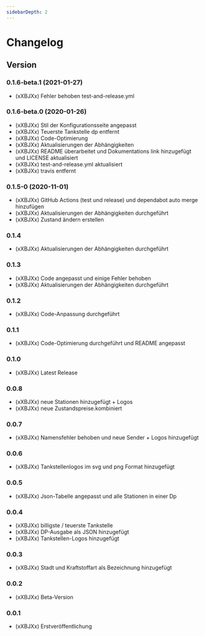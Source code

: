 ```yaml
---
sidebarDepth: 2
---
```


# Changelog
## Version


### 0.1.6-beta.1 (2021-01-27)
* (xXBJXx) Fehler behoben test-and-release.yml

### 0.1.6-beta.0 (2020-01-26)
* (xXBJXx) Stil der Konfigurationsseite angepasst
* (xXBJXx) Teuerste Tankstelle dp entfernt
* (xXBJXx) Code-Optimierung
* (xXBJXx) Aktualisierungen der Abhängigkeiten
* (xXBJXx) README überarbeitet und Dokumentations link hinzugefügt und LICENSE aktualisiert
* (xXBJXx) test-and-release.yml aktualisiert
* (xXBJXx) travis entfernt

### 0.1.5-0 (2020-11-01)
* (xXBJXx) GitHub Actions (test und release) und dependabot auto merge hinzufügen
* (xXBJXx) Aktualisierungen der Abhängigkeiten durchgeführt
* (xXBJXx) Zustand ändern erstellen

### 0.1.4
* (xXBJXx) Aktualisierungen der Abhängigkeiten durchgeführt

### 0.1.3
* (xXBJXx) Code angepasst und einige Fehler behoben
* (xXBJXx) Aktualisierungen der Abhängigkeiten durchgeführt

### 0.1.2
* (xXBJXx) Code-Anpassung durchgeführt

### 0.1.1
* (xXBJXx) Code-Optimierung durchgeführt und README angepasst

### 0.1.0
* (xXBJXx) Latest Release

### 0.0.8
* (xXBJXx) neue Stationen hinzugefügt + Logos
* (xXBJXx) neue Zustandspreise.kombiniert

### 0.0.7
* (xXBJXx) Namensfehler behoben und neue Sender + Logos hinzugefügt

### 0.0.6
* (xXBJXx) Tankstellenlogos im svg und png Format hinzugefügt

### 0.0.5
* (xXBJXx) Json-Tabelle angepasst und alle Stationen in einer Dp

### 0.0.4
* (xXBJXx) billigste / teuerste Tankstelle
* (xXBJXx) DP-Ausgabe als JSON hinzugefügt
* (xXBJXx) Tankstellen-Logos hinzugefügt

### 0.0.3
* (xXBJXx) Stadt und Kraftstoffart als Bezeichnung hinzugefügt

### 0.0.2
* (xXBJXx) Beta-Version

### 0.0.1
* (xXBJXx) Erstveröffentlichung